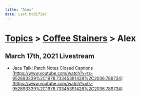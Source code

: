 ```yaml
---
title: "Alex"
date: Last Modified
---
```

# [Topics](../../topics.md) > [Coffee Stainers](../../topics/coffee-stainers.md) > Alex

## March 17th, 2021 Livestream
* Jace Talk: Patch Notes Closed Captions [https://www.youtube.com/watch?v=ts-952893339%2C1978.73345391428%2C2036.789734](https://www.youtube.com/watch?v=ts-952893339%2C1978.73345391428%2C2036.789734)
